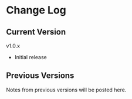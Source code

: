 # Change Log

## Current Version

v1.0.x

- Initial release

## Previous Versions

Notes from previous versions will be posted here.
